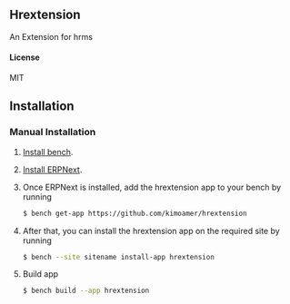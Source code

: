 ## Hrextension

An Extension for hrms

#### License

MIT

## Installation

### Manual Installation

1. [Install bench](https://github.com/frappe/bench).
2. [Install ERPNext](https://github.com/frappe/erpnext#installation).
3. Once ERPNext is installed, add the hrextension app to your bench by running

	```sh
	$ bench get-app https://github.com/kimoamer/hrextension
	```
4. After that, you can install the hrextension app on the required site by running
	```sh
	$ bench --site sitename install-app hrextension
	```
 5. Build app
    ```sh
  	$ bench build --app hrextension
  	```
